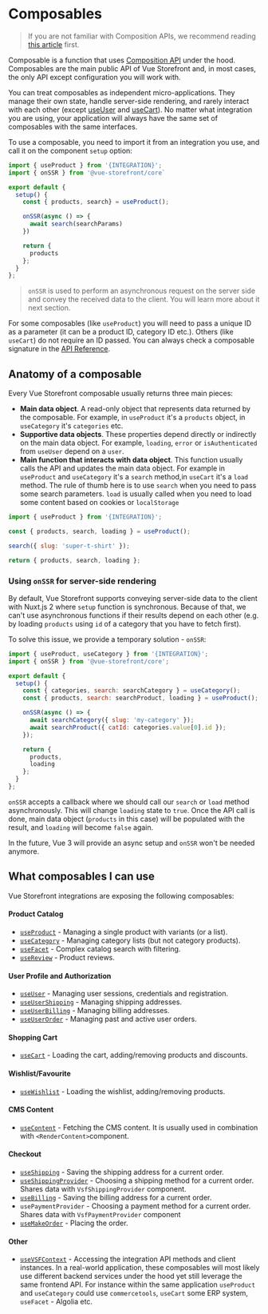 # Composables

> If you are not familiar with Composition APIs, we recommend reading [this article](/guide/composition-api.html) first.

Composable is a function that uses [Composition API](/guide/composition-api.html) under the hood. Composables are the main public API of Vue Storefront and, in most cases, the only API except configuration you will work with.

You can treat composables as independent micro-applications. They manage their own state, handle server-side rendering, and rarely interact with each other (except [useUser](/composables/use-user.html) and [useCart](/composables/use-cart.html)). No matter what integration you are using, your application will always have the same set of composables with the same interfaces.

To use a composable, you need to import it from an integration you use, and call it on the component `setup` option:

```js
import { useProduct } from '{INTEGRATION}';
import { onSSR } from '@vue-storefront/core`

export default {
  setup() {
    const { products, search} = useProduct();

    onSSR(async () => {
      await search(searchParams)
    })

    return {
      products
    };
  }
};
```

> `onSSR` is used to perform an asynchronous request on the server side and convey the received data to the client. You will learn more about it next section.

For some composables (like `useProduct`) you will need to pass a unique ID as a parameter (it can be a product ID, category ID etc.). Others (like `useCart`) do not require an ID passed. You can always check a composable signature in the [API Reference](../core/api-reference/core.html).

## Anatomy of a composable

Every Vue Storefront composable usually returns three main pieces:

- **Main data object**. A read-only object that represents data returned by the composable. For example, in `useProduct` it's a `products` object, in `useCategory` it's `categories` etc.
- **Supportive data objects**. These properties depend directly or indirectly on the main data object. For example, `loading`, `error` or `isAuthenticated` from `useUser` depend on a `user`.
- **Main function that interacts with data object**. This function usually calls the API and updates the main data object. For example in `useProduct` and `useCategory` it's a `search` method,in `useCart` it's a `load` method. The rule of thumb here is to use `search` when you need to pass some search parameters. `load` is usually called when you need to load some content based on cookies or `localStorage`

```js
import { useProduct } from '{INTEGRATION}';

const { products, search, loading } = useProduct();

search({ slug: 'super-t-shirt' });

return { products, search, loading };
```

### Using `onSSR` for server-side rendering

By default, Vue Storefront supports conveying server-side data to the client with Nuxt.js 2 where `setup` function is synchronous. Because of that, we can't use asynchronous functions if their results depend on each other (e.g. by loading `products` using `id` of a category that you have to fetch first).

To solve this issue, we provide a temporary solution - `onSSR`:

```js
import { useProduct, useCategory } from '{INTEGRATION}';
import { onSSR } from '@vue-storefront/core';

export default {
  setup() {
    const { categories, search: searchCategory } = useCategory();
    const { products, search: searchProduct, loading } = useProduct();

    onSSR(async () => {
      await searchCategory({ slug: 'my-category' });
      await searchProduct({ catId: categories.value[0].id });
    });

    return {
      products,
      loading
    };
  }
};
```

`onSSR` accepts a callback where we should call our `search` or `load` method asynchronously. This will change `loading` state to `true`. Once the API call is done, main data object (`products` in this case) will be populated with the result, and `loading` will become `false` again.

In the future, Vue 3 will provide an async setup and `onSSR` won't be needed anymore.

## What composables I can use

Vue Storefront integrations are exposing the following composables:

#### Product Catalog

- [`useProduct`](../core/api-reference/core.useproduct.html) - Managing a single product with variants (or a list).
- [`useCategory`](../core/api-reference/core.usecategory.html) - Managing category lists (but not category products).
- [`useFacet`](../core/api-reference/core.usefacet.html) - Complex catalog search with filtering.
- [`useReview`](../core/api-reference/core.usereview.html) - Product reviews.

#### User Profile and Authorization

- [`useUser`](../core/api-reference/core.useuser.html) - Managing user sessions, credentials and registration.
- [`useUserShipping`](../core/api-reference/core.useusershipping.html) - Managing shipping addresses.
- [`useUserBilling`](../core/api-reference/core.useuserbilling.html) - Managing billing addresses.
- [`useUserOrder`](../core/api-reference/core.useuserorder.html) - Managing past and active user orders.

#### Shopping Cart

- [`useCart`](../core/api-reference/core.usecart.html) - Loading the cart, adding/removing products and discounts.

#### Wishlist/Favourite

- [`useWishlist`](../core/api-reference/core.usewishlist.html) - Loading the wishlist, adding/removing products.

#### CMS Content

- [`useContent`](../core/api-reference/core.usecontent.html) - Fetching the CMS content. It is usually used in combination with `<RenderContent>`component.

#### Checkout

- [`useShipping`](../core/api-reference/core.useshipping.html) - Saving the shipping address for a current order.
- [`useShippingProvider`](../core/api-reference/core.useshippingprovider.html) - Choosing a shipping method for a current order. Shares data with `VsfShippingProvider` component.
- [`useBilling`](../core/api-reference/core.usebilling.html) - Saving the billing address for a current order.
- `usePaymentProvider` - Choosing a payment method for a current order. Shares data with `VsfPaymentProvider` component
- [`useMakeOrder`](../core/api-reference/core.usemakeorder.html) - Placing the order.

#### Other

- [`useVSFContext`](../core/api-reference/core.usevsfcontext.html) - Accessing the integration API methods and client instances.
In a real-world application, these composables will most likely use different backend services under the hood yet still leverage the same frontend API. For instance within the same application `useProduct` and `useCategory` could use `commercetools`, `useCart` some ERP system, `useFacet` - Algolia etc.
